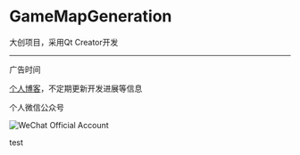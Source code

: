 # GameMapGeneration

大创项目，采用Qt Creator开发

---
广告时间

[个人博客](https://lijiabo.github.io)，不定期更新开发进展等信息

个人微信公众号

![WeChat Official Account](https://ljbimgbed-hk.oss-cn-hongkong.aliyuncs.com/uPic/2021/11/18/qrcode_for_gh_b56053dc0388_258.jpg?Expires=1638013122&OSSAccessKeyId=TMP.3KiSvNvudzdfpds2Tbn4wUobYSbyE88CAekW64Zked4jrYVEJg5TQq7NNqpps9H5H4ncNRYZwMUQLgR8RUEuWZSmYRDNvM&Signature=PIdNaCfw9FCpH8EoC2kI12eIFzo%3D)

test
